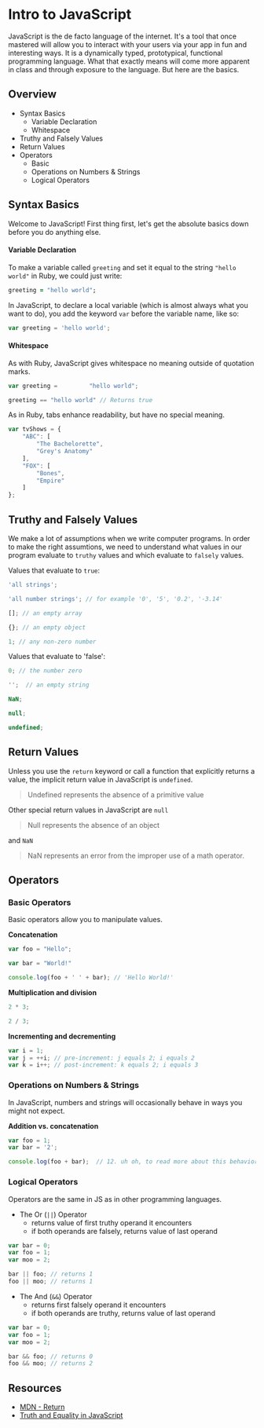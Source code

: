 # Intro to JavaScript

JavaScript is the de facto language of the internet.  It's a tool that once mastered will allow you to interact with your users via your app in fun and interesting ways.  It is a dynamically typed, prototypical, functional programming language.  What that exactly means will come more apparent in class and through exposure to the language.  But here are the basics.

## Overview

* Syntax Basics
  * Variable Declaration
  * Whitespace
* Truthy and Falsely Values
* Return Values
* Operators
  * Basic
  * Operations on Numbers & Strings
  * Logical Operators

## Syntax Basics

Welcome to JavaScript! First thing first, let's get the absolute basics down before you do anything else.

#### Variable Declaration

To make a variable called `greeting` and set it equal to the string `"hello world"` in Ruby, we could just write:

```ruby
greeting = "hello world";
```

In JavaScript, to declare a local variable (which is almost always what you want to do), you add the keyword `var` before the variable name, like so:

```javascript
var greeting = 'hello world';
```

#### Whitespace

As with Ruby, JavaScript gives whitespace no meaning outside of quotation marks.

```javascript
var greeting =         "hello world";

greeting == "hello world" // Returns true
```

As in Ruby, tabs enhance readability, but have no special meaning.

```javascript
var tvShows = {
    "ABC": [
        "The Bachelorette",
        "Grey's Anatomy"
    ],
    "FOX": [
        "Bones",
        "Empire"
    ]
};
```

## Truthy and Falsely Values

We make a lot of assumptions when we write computer programs. In order to make the right assumtions, we need to understand what values in our program evaluate to `truthy` values and which evaluate to `falsely` values.

Values that evaluate to `true`:

```javascript
'all strings';  

'all number strings'; // for example '0', '5', '0.2', '-3.14'  

[]; // an empty array  

{}; // an empty object  

1; // any non-zero number
```

Values that evaluate to 'false':
  
```javascript
0; // the number zero  

'';  // an empty string  

NaN;  

null; 

undefined;
```
  
## Return Values

Unless you use the `return` keyword or call a function that explicitly returns a value, the implicit return value in JavaScript is  `undefined`.

> Undefined represents the absence of a primitive value

Other special return values in JavaScript are `null`

> Null represents the absence of an object

and `NaN`

> NaN represents an error from the improper use of a math operator.

## Operators

### Basic Operators

Basic operators allow you to manipulate values.

**Concatenation**

```javascript
var foo = "Hello";  

var bar = "World!"  

console.log(foo + ' ' + bar); // 'Hello World!'
```

**Multiplication and division**

```javascript
2 * 3;  

2 / 3;
```

**Incrementing and decrementing**

```javascript
var i = 1;
var j = ++i; // pre-increment: j equals 2; i equals 2
var k = i++; // post-increment: k equals 2; i equals 3
```

### Operations on Numbers & Strings
  
In JavaScript, numbers and strings will occasionally behave in ways you might not expect.

**Addition vs. concatenation**

```javascript
var foo = 1;
var bar = '2';

console.log(foo + bar);  // 12. uh oh, to read more about this behavior, see Intro to Strings
```
  
### Logical Operators

Operators are the same in JS as in other programming languages.

- The Or (`||`) Operator
  * returns value of first truthy operand it encounters
  * if both operands are falsely, returns value of last operand
    
```javascript
var bar = 0;
var foo = 1;
var moo = 2;

bar || foo; // returns 1
foo || moo; // returns 1
```

- The And (`&&`) Operator
  * returns first falsely operand it encounters
  * if both operands are truthy, returns value of last operand
   
```javascript
var bar = 0;
var foo = 1;
var moo = 2;

bar && foo; // returns 0
foo && moo; // returns 2
```
   
## Resources

* [MDN - Return](https://developer.mozilla.org/en-US/docs/Web/JavaScript/Reference/Statements/return)
* [Truth and Equality in JavaScript](https://javascriptweblog.wordpress.com/2011/02/07/truth-equality-and-javascript/)

